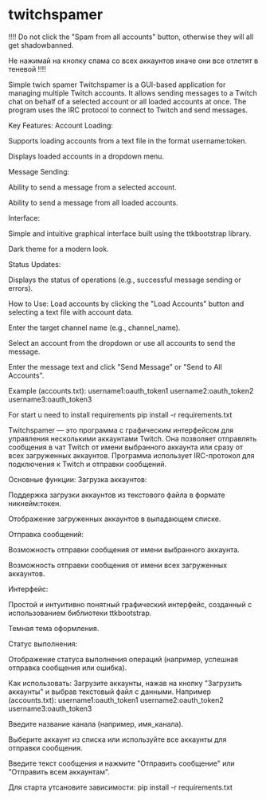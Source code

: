 # twitchspamer
!!!!
Do not click the "Spam from all accounts" button, otherwise they will all get shadowbanned.


Не нажимай на кнопку спама со всех аккаунтов иначе они все отлетят в теневой
!!!!




Simple twich spamer
Twitchspamer is a GUI-based application for managing multiple Twitch accounts. It allows sending messages to a Twitch chat on behalf of a selected account or all loaded accounts at once. The program uses the IRC protocol to connect to Twitch and send messages.

Key Features:
Account Loading:

Supports loading accounts from a text file in the format username:token.

Displays loaded accounts in a dropdown menu.

Message Sending:

Ability to send a message from a selected account.

Ability to send a message from all loaded accounts.

Interface:

Simple and intuitive graphical interface built using the ttkbootstrap library.

Dark theme for a modern look.

Status Updates:

Displays the status of operations (e.g., successful message sending or errors).

How to Use:
Load accounts by clicking the "Load Accounts" button and selecting a text file with account data.

Enter the target channel name (e.g., channel_name).

Select an account from the dropdown or use all accounts to send the message.

Enter the message text and click "Send Message" or "Send to All Accounts".


Example (accounts.txt):
username1:oauth_token1
username2:oauth_token2
username3:oauth_token3


For start u need to install requirements
pip install -r requirements.txt


Twitchspamer — это программа с графическим интерфейсом для управления несколькими аккаунтами Twitch. Она позволяет отправлять сообщения в чат Twitch от имени выбранного аккаунта или сразу от всех загруженных аккаунтов. Программа использует IRC-протокол для подключения к Twitch и отправки сообщений.

Основные функции:
Загрузка аккаунтов:

Поддержка загрузки аккаунтов из текстового файла в формате никнейм:токен.

Отображение загруженных аккаунтов в выпадающем списке.

Отправка сообщений:

Возможность отправки сообщения от имени выбранного аккаунта.

Возможность отправки сообщения от имени всех загруженных аккаунтов.

Интерфейс:

Простой и интуитивно понятный графический интерфейс, созданный с использованием библиотеки ttkbootstrap.

Темная тема оформления.

Статус выполнения:

Отображение статуса выполнения операций (например, успешная отправка сообщения или ошибка).

Как использовать:
Загрузите аккаунты, нажав на кнопку "Загрузить аккаунты" и выбрав текстовый файл с данными.
Например (accounts.txt):
username1:oauth_token1
username2:oauth_token2
username3:oauth_token3


Введите название канала (например, имя_канала).

Выберите аккаунт из списка или используйте все аккаунты для отправки сообщения.

Введите текст сообщения и нажмите "Отправить сообщение" или "Отправить всем аккаунтам".

Для старта утсановите зависимости:
pip install -r requirements.txt


